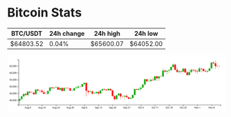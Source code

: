 # Bitcoin Stats

BTC/USDT|24h change|24h high|24h low|
|---|---|---|---|
|$64803.52|0.04%|$65600.07|$64052.00|

<img src="./chart.svg">
